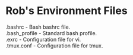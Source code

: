 # Rob's Environment Files  
  
.bashrc       - Bash bashrc file.  
.bash_profile - Standard bash profile.  
.exrc         - Configuration file for vi.  
.tmux.conf    - Configuration file for tmux.  

